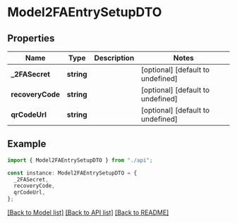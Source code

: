 # Model2FAEntrySetupDTO

## Properties

| Name             | Type       | Description | Notes                             |
| ---------------- | ---------- | ----------- | --------------------------------- |
| **\_2FASecret**  | **string** |             | [optional] [default to undefined] |
| **recoveryCode** | **string** |             | [optional] [default to undefined] |
| **qrCodeUrl**    | **string** |             | [optional] [default to undefined] |

## Example

```typescript
import { Model2FAEntrySetupDTO } from "./api";

const instance: Model2FAEntrySetupDTO = {
  _2FASecret,
  recoveryCode,
  qrCodeUrl,
};
```

[[Back to Model list]](../README.md#documentation-for-models) [[Back to API list]](../README.md#documentation-for-api-endpoints) [[Back to README]](../README.md)
